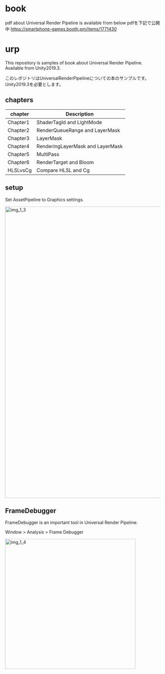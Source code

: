 # book

pdf about Universal Render Pipeline is available from below
pdfを下記で公開中
https://smartphone-games.booth.pm/items/1771430

# urp

This repository is samples of book about Universal Render Pipeline.
Available from Unity2019.3.

このレポジトリはUniversalRenderPipelineについての本のサンプルです。
Unity2019.3を必要とします。

## chapters

|chapter|Description|
|---|---|
|Chapter1| ShaderTagId and LightMode |
|Chapter2| RenderQueueRange and LayerMask |
|Chapter3| LayerMask |
|Chapter4| RenderingLayerMask and LayerMask |
|Chapter5| MultiPass |
|Chapter6| RenderTarget and Bloom |
|HLSLvsCg| Compare HLSL and Cg |

## setup

Set AssetPipeline to Graphics settings.

<img width="948" alt="img_1_3" src="https://user-images.githubusercontent.com/2674692/71588177-e7dd0600-2b63-11ea-849b-074ee3bc353e.png">

## FrameDebugger

FrameDebugger is an important tool in Universal Render Pipeline.

Window > Analysis > Frame Debugger

<img width="423" alt="img_1_4" src="https://user-images.githubusercontent.com/2674692/71588427-c9c3d580-2b64-11ea-9f3f-74ee8c4efd14.png">


